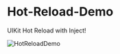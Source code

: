 # Hot-Reload-Demo
UIKit Hot Reload with Inject! 

![HotReloadDemo](https://user-images.githubusercontent.com/33048490/186649503-82840168-b6a5-4ca4-be30-ccf8988c40bd.gif)
